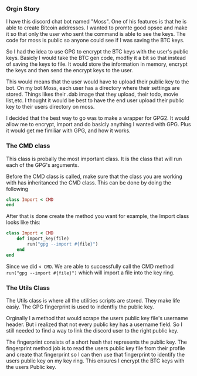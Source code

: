 ### Orgin Story

I have this discord chat bot named "Moss". One of his features is that he is able to create Bitcoin addresses. I wanted to promte good opsec and make it so that only the user who sent the command is able to see the keys.  The code for moss is public so anyone could see if I was saving the BTC keys.

So I had the idea to use GPG to encrypt the BTC keys with the user's public keys. Basicly I would take the BTC gen code, modfiy it a bit so that instead of saving the keys to file. It would store the information in memory,  encrypt the keys and then send the encrypt keys to the user.


This would means that the user would have to upload their public key to the bot. On my bot Moss, each user has a directory where their settings are stored. Things likes their .dab image that they upload, their todo, movie list,etc. I thought it would be best to have the end user upload their public key to their users directory on moss. 

I decided that the best way to go was to make a wrapper for GPG2. It would allow me to encrypt, import and do basicly anything I wanted with GPG. Plus it would get me fimiliar with GPG, and how it works. 



### The CMD class

This class is probally the most important class. It is the class that will run each of the GPG's arguments. 

Before the CMD class is called, make sure that the class you are working with has inheritanced the CMD class. This can be done by doing the following
```ruby
class Import < CMD
end
```
After that is done create the method you want for example, the Import class looks like this:

```ruby
class Import < CMD
    def import_key(file)
        run("gpg --import #{file}")
    end
end
```

Since we did `< CMD`. We are able to successfully call the CMD method `run("gpg --import #{file}")` which will import a file into the key ring. 


### The Utils Class

The Utils class is where all the utilities scripts are stored. They make life easiy.  The GPG fingerprint is used to indentfiy the public key.



Orginally I a method that would scrape the users public key file's username header. But i realized that not every public key has a username field. So I still needed to find a way to link the discord user to the right public key. 

The fingerprint consists of a short hash that represents the public key. The fingerprint method job is to read the users public key file from their profile and create that fingerprint so I can then use that fingerprint to identify the users public key on my key ring. This ensures I encrypt the BTC keys with the users Public key. 


